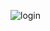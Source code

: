 ![login](https://user-images.githubusercontent.com/51996182/71819386-71289700-3094-11ea-8d90-308514a1f607.png)
